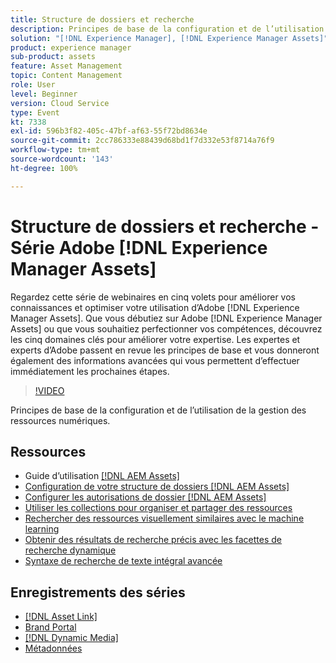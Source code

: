 ```yaml
---
title: Structure de dossiers et recherche
description: Principes de base de la configuration et de l’utilisation de la gestion des ressources numériques
solution: "[!DNL Experience Manager], [!DNL Experience Manager Assets]"
product: experience manager
sub-product: assets
feature: Asset Management
topic: Content Management
role: User
level: Beginner
version: Cloud Service
type: Event
kt: 7338
exl-id: 596b3f82-405c-47bf-af63-55f72bd8634e
source-git-commit: 2cc786333e88439d68bd1f7d332e53f8714a76f9
workflow-type: tm+mt
source-wordcount: '143'
ht-degree: 100%

---
```


# Structure de dossiers et recherche - Série Adobe [!DNL Experience Manager Assets]

Regardez cette série de webinaires en cinq volets pour améliorer vos connaissances et optimiser votre utilisation dʼAdobe [!DNL Experience Manager Assets]. Que vous débutiez sur Adobe [!DNL Experience Manager Assets] ou que vous souhaitiez perfectionner vos compétences, découvrez les cinq domaines clés pour améliorer votre expertise. Les expertes et experts d’Adobe passent en revue les principes de base et vous donneront également des informations avancées qui vous permettent d’effectuer immédiatement les prochaines étapes.

>[!VIDEO](https://video.tv.adobe.com/v/332135/?quality=12&learn=on&hidetitle=true)

Principes de base de la configuration et de l’utilisation de la gestion des ressources numériques.

## Ressources

* Guide d’utilisation [[!DNL AEM Assets] ](https://experienceleague.adobe.com/fr/docs/experience-manager-65/content/assets/assets)
* [Configuration de votre structure de dossiers  [!DNL AEM Assets] ](https://experienceleague.adobe.com/fr/docs/experience-manager-learn/assets/configuring/baseline-folders)
* [Configurer les autorisations de dossier  [!DNL AEM Assets] ](https://experienceleague.adobe.com/fr/docs/experience-manager-learn/assets/configuring/baseline-permissions)
* [Utiliser les collections pour organiser et partager des ressources](https://experienceleague.adobe.com/fr/docs/experience-manager-learn/assets/search-and-discovery/collections)
* [Rechercher des ressources visuellement similaires avec le machine learning](https://experienceleague.adobe.com/fr/docs/experience-manager-learn/assets/search-and-discovery/search)
* [Obtenir des résultats de recherche précis avec les facettes de recherche dynamique](https://experienceleague.adobe.com/fr/docs/experience-manager-learn/assets/search-and-discovery/search)
* [Syntaxe de recherche de texte intégral avancée](https://experienceleague.adobe.com/fr/docs/experience-manager-64/assets/using/gql-search#using)

## Enregistrements des séries

* [[!DNL Asset Link]](asset-link.md)
* [Brand Portal](brand-portal.md)
* [[!DNL Dynamic Media]](dynamic-media.md)
* [Métadonnées](metadata.md)

